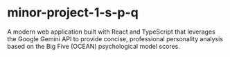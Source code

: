 # minor-project-1-s-p-q
A modern web application built with React and TypeScript that leverages the Google Gemini API to provide concise, professional personality analysis based on the Big Five (OCEAN) psychological model scores.
